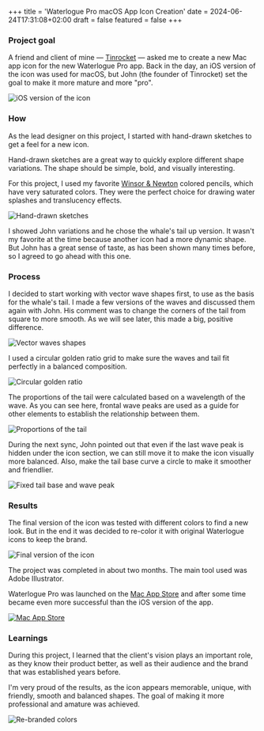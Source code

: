 +++
title = 'Waterlogue Pro macOS App Icon Creation'
date = 2024-06-24T17:31:08+02:00
draft = false
featured = false
+++

### Project goal
A friend and client of mine — [Tinrocket](https://www.tinrocket.com) — asked me to create a new Mac app icon for the new Waterlogue Pro app. Back in the day, an iOS version of the icon was used for macOS, but John (the founder of Tinrocket) set the goal to make it more mature and more "pro".

![iOS version of the icon](images/1.jpg)

### How
As the lead designer on this project, I started with hand-drawn sketches to get a feel for a new icon.  

Hand-drawn sketches are a great way to quickly explore different shape variations. The shape should be simple, bold, and visually interesting.

For this project, I used my favorite [Winsor & Newton](https://www.winsornewton.com/row/graphic-art/pencils/colour-pencils-studio-collection/) colored pencils, which have very saturated colors. They were the perfect choice for drawing water splashes and translucency effects. 

![Hand-drawn sketches](images/2.jpg)

I showed John variations and he chose the whale's tail up version. It wasn't my favorite at the time because another icon had a more dynamic shape. But John has a great sense of taste, as has been shown many times before, so I agreed to go ahead with this one. 

### Process
I decided to start working with vector wave shapes first, to use as the basis for the whale's tail. I made a few versions of the waves and discussed them again with John. His comment was to change the corners of the tail from square to more smooth. As we will see later, this made a big, positive difference.

![Vector waves shapes](images/3.jpg)

I used a circular golden ratio grid to make sure the waves and tail fit perfectly in a balanced composition. 

![Circular golden ratio](images/4.jpg)

The proportions of the tail were calculated based on a wavelength of the wave. As you can see here, frontal wave peaks are used as a guide for other elements to establish the relationship between them. 

![Proportions of the tail](images/5.jpg)

During the next sync, John pointed out that even if the last wave peak is hidden under the icon section, we can still move it to make the icon visually more balanced. Also, make the tail base curve a circle to make it smoother and friendlier.

![Fixed tail base and wave peak](images/6.jpg)

### Results 
The final version of the icon was tested with different colors to find a new look. But in the end it was decided to re-color it with original Waterlogue icons to keep the brand. 

![Final version of the icon](images/7.jpg)

The project was completed in about two months. The main tool used was Adobe Illustrator. 

Waterlogue Pro was launched on the [Mac App Store](https://apps.apple.com/de/app/waterlogue-pro/id1425568219?l=en-GB&mt=12) and after some time became even more successful than the iOS version of the app. 

[![Mac App Store](images/9.jpg)](https://apps.apple.com/de/app/waterlogue-pro/id1425568219?l=en-GB&mt=12)

### Learnings
During this project, I learned that the client's vision plays an important role, as they know their product better, as well as their audience and the brand that was established years before. 

I'm very proud of the results, as the icon appears memorable, unique, with friendly, smooth and balanced shapes. The goal of making it more professional and amature was achieved. 

![Re-branded colors](images/8.jpg)